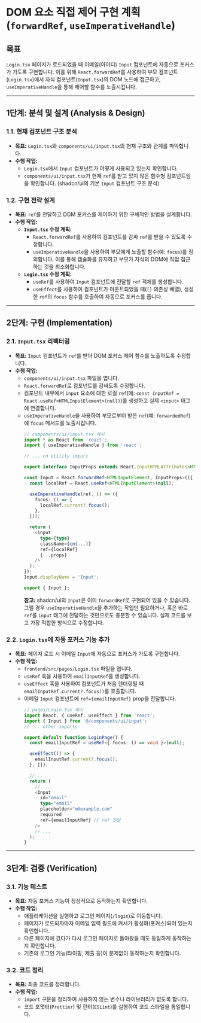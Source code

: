 # DOM 요소 직접 제어 구현 계획 (`forwardRef`, `useImperativeHandle`)

## 목표
`Login.tsx` 페이지가 로드되었을 때 이메일(아이디) `Input` 컴포넌트에 자동으로 포커스가 가도록 구현합니다. 이를 위해 `React.forwardRef`를 사용하여 부모 컴포넌트(`Login.tsx`)에서 자식 컴포넌트(`Input.tsx`)의 DOM 노드에 접근하고, `useImperativeHandle`을 통해 제어할 함수를 노출시킵니다.

---

## 1단계: 분석 및 설계 (Analysis & Design)

### 1.1. 현재 컴포넌트 구조 분석
- **목표:** `Login.tsx`와 `components/ui/input.tsx`의 현재 구조와 관계를 파악합니다.
- **수행 작업:**
    - `Login.tsx`에서 `Input` 컴포넌트가 어떻게 사용되고 있는지 확인합니다.
    - `components/ui/input.tsx`가 현재 `ref`를 받고 있지 않은 함수형 컴포넌트임을 확인합니다. (shadcn/ui의 기본 `Input` 컴포넌트 구조 분석)

### 1.2. 구현 전략 설계
- **목표:** `ref`를 전달하고 DOM 포커스를 제어하기 위한 구체적인 방법을 설계합니다.
- **수행 작업:**
    - **`Input.tsx` 수정 계획:**
        - `React.forwardRef`를 사용하여 컴포넌트를 감싸 `ref`를 받을 수 있도록 수정합니다.
        - `useImperativeHandle`을 사용하여 부모에게 노출할 함수(예: `focus`)를 정의합니다. 이를 통해 캡슐화를 유지하고 부모가 자식의 DOM에 직접 접근하는 것을 최소화합니다.
    - **`Login.tsx` 수정 계획:**
        - `useRef`를 사용하여 `Input` 컴포넌트에 전달할 `ref` 객체를 생성합니다.
        - `useEffect`를 사용하여 컴포넌트가 마운트되었을 때(`[]` 의존성 배열), 생성한 `ref`의 `focus` 함수를 호출하여 자동으로 포커스를 줍니다.

---

## 2단계: 구현 (Implementation)

### 2.1. `Input.tsx` 리팩터링
- **목표:** `Input` 컴포넌트가 `ref`를 받아 DOM 포커스 제어 함수를 노출하도록 수정합니다.
- **수행 작업:**
    - `components/ui/input.tsx` 파일을 엽니다.
    - `React.forwardRef`로 컴포넌트를 감싸도록 수정합니다.
    - 컴포넌트 내부에서 `input` 요소에 대한 로컬 `ref`(예: `const inputRef = React.useRef<HTMLInputElement>(null)`)를 생성하고 실제 `<input>` 태그에 연결합니다.
    - `useImperativeHandle`을 사용하여 부모로부터 받은 `ref`(예: `forwardedRef`)에 `focus` 메서드를 노출시킵니다.
      ```typescript
      // components/ui/input.tsx 예시
      import * as React from 'react';
      import { useImperativeHandle } from 'react';

      // ... cn utility import

      export interface InputProps extends React.InputHTMLAttributes<HTMLInputElement> {}

      const Input = React.forwardRef<HTMLInputElement, InputProps>(({ className, type, ...props }, ref) => {
        const localRef = React.useRef<HTMLInputElement>(null);

        useImperativeHandle(ref, () => ({
          focus: () => {
            localRef.current?.focus();
          },
        }));

        return (
          <input
            type={type}
            className={cn(...)}
            ref={localRef}
            {...props}
          />
        );
      });
      Input.displayName = 'Input';

      export { Input };
      ```
      **참고:** shadcn/ui의 `Input`은 이미 `forwardRef`로 구현되어 있을 수 있습니다. 그럴 경우 `useImperativeHandle`을 추가하는 작업만 필요하거나, 혹은 바로 `ref`를 `input` 태그에 전달하는 것만으로도 충분할 수 있습니다. 실제 코드를 보고 가장 적합한 방식으로 수정합니다.

### 2.2. `Login.tsx`에 자동 포커스 기능 추가
- **목표:** 페이지 로드 시 이메일 `Input`에 자동으로 포커스가 가도록 구현합니다.
- **수행 작업:**
    - `frontend/src/pages/Login.tsx` 파일을 엽니다.
    - `useRef` 훅을 사용하여 `emailInputRef`를 생성합니다.
    - `useEffect` 훅을 사용하여 컴포넌트가 처음 렌더링될 때 `emailInputRef.current?.focus()`를 호출합니다.
    - 이메일 `Input` 컴포넌트에 `ref={emailInputRef}` prop을 전달합니다.
      ```typescript
      // pages/Login.tsx 예시
      import React, { useRef, useEffect } from 'react';
      import { Input } from '@/components/ui/input';
      // ... other imports

      export default function LoginPage() {
        const emailInputRef = useRef<{ focus: () => void }>(null);

        useEffect(() => {
          emailInputRef.current?.focus();
        }, []);

        // ...
        return (
          // ...
          <Input
            id="email"
            type="email"
            placeholder="m@example.com"
            required
            ref={emailInputRef} // ref 전달
          />
          // ...
        );
      }
      ```

---

## 3단계: 검증 (Verification)

### 3.1. 기능 테스트
- **목표:** 자동 포커스 기능이 정상적으로 동작하는지 확인합니다.
- **수행 작업:**
    - 애플리케이션을 실행하고 로그인 페이지(`/login`)로 이동합니다.
    - 페이지가 로드되자마자 이메일 입력 필드에 커서가 활성화(포커스)되어 있는지 확인합니다.
    - 다른 페이지에 갔다가 다시 로그인 페이지로 돌아왔을 때도 동일하게 동작하는지 확인합니다.
    - 기존의 로그인 기능(타이핑, 제출 등)이 문제없이 동작하는지 확인합니다.

### 3.2. 코드 정리
- **목표:** 최종 코드를 정리합니다.
- **수행 작업:**
    - `import` 구문을 정리하여 사용하지 않는 변수나 라이브러리가 없도록 합니다.
    - 코드 포맷터(`Prettier`) 및 린터(`ESLint`)를 실행하여 코드 스타일을 통일합니다.

